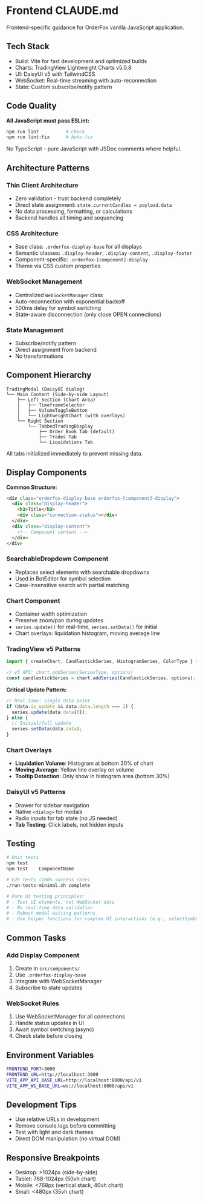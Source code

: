 # Frontend CLAUDE.md

Frontend-specific guidance for OrderFox vanilla JavaScript application.

## Tech Stack

- Build: Vite for fast development and optimized builds
- Charts: TradingView Lightweight Charts v5.0.8
- UI: DaisyUI v5 with TailwindCSS
- WebSocket: Real-time streaming with auto-reconnection
- State: Custom subscribe/notify pattern

## Code Quality

**All JavaScript must pass ESLint:**
```bash
npm run lint          # Check
npm run lint:fix      # Auto-fix
```

No TypeScript - pure JavaScript with JSDoc comments where helpful.

## Architecture Patterns

### Thin Client Architecture
- Zero validation - trust backend completely
- Direct state assignment: `state.currentCandles = payload.data`
- No data processing, formatting, or calculations
- Backend handles all timing and sequencing

### CSS Architecture
- Base class: `.orderfox-display-base` for all displays
- Semantic classes: `.display-header`, `.display-content`, `.display-footer`
- Component-specific: `.orderfox-[component]-display`
- Theme via CSS custom properties

### WebSocket Management
- Centralized `WebSocketManager` class
- Auto-reconnection with exponential backoff
- 500ms delay for symbol switching
- State-aware disconnection (only close OPEN connections)

### State Management
- Subscribe/notify pattern
- Direct assignment from backend
- No transformations

## Component Hierarchy

```
TradingModal (DaisyUI dialog)
└── Main Content (Side-by-side Layout)
    ├── Left Section (Chart Area)
    │   ├── TimeframeSelector
    │   ├── VolumeToggleButton  
    │   └── LightweightChart (with overlays)
    └── Right Section
        └── TabbedTradingDisplay
            ├── Order Book Tab (default)
            ├── Trades Tab
            └── Liquidations Tab
```

All tabs initialized immediately to prevent missing data.

## Display Components

**Common Structure:**
```html
<div class="orderfox-display-base orderfox-[component]-display">
  <div class="display-header">
    <h3>Title</h3>
    <div class="connection-status"></div>
  </div>
  <div class="display-content">
    <!-- Component content -->
  </div>
</div>
```

### SearchableDropdown Component
- Replaces select elements with searchable dropdowns
- Used in BotEditor for symbol selection
- Case-insensitive search with partial matching

### Chart Component
- Container width optimization
- Preserve zoom/pan during updates
- `series.update()` for real-time, `series.setData()` for initial
- Chart overlays: liquidation histogram, moving average line

### TradingView v5 Patterns
```javascript
import { createChart, CandlestickSeries, HistogramSeries, ColorType } from 'lightweight-charts';

// v5 API: chart.addSeries(SeriesType, options)
const candlestickSeries = chart.addSeries(CandlestickSeries, options);
```

**Critical Update Pattern:**
```javascript
// Real-time: single data point
if (data.is_update && data.data.length === 1) {
  series.update(data.data[0]);
} else {
  // Initial/full update
  series.setData(data.data);
}
```

### Chart Overlays
- **Liquidation Volume**: Histogram at bottom 30% of chart
- **Moving Average**: Yellow line overlay on volume
- **Tooltip Detection**: Only show in histogram area (bottom 30%)

### DaisyUI v5 Patterns
- Drawer for sidebar navigation
- Native `<dialog>` for modals
- Radio inputs for tab state (no JS needed)
- **Tab Testing**: Click labels, not hidden inputs

## Testing

```bash
# Unit tests
npm test
npm test -- ComponentName

# E2E tests (100% success rate)
./run-tests-minimal.sh complete

# Pure UI testing principles:
# - Test UI elements, not WebSocket data
# - No real-time data validation
# - Robust modal waiting patterns
# - Use helper functions for complex UI interactions (e.g., selectSymbol)
```

## Common Tasks

### Add Display Component
1. Create in `src/components/`
2. Use `.orderfox-display-base`
3. Integrate with WebSocketManager
4. Subscribe to state updates

### WebSocket Rules
1. Use WebSocketManager for all connections
2. Handle status updates in UI
3. Await symbol switching (async)
4. Check state before closing

## Environment Variables

```bash
FRONTEND_PORT=3000
FRONTEND_URL=http://localhost:3000
VITE_APP_API_BASE_URL=http://localhost:8000/api/v1
VITE_APP_WS_BASE_URL=ws://localhost:8000/api/v1
```

## Development Tips

- Use relative URLs in development
- Remove console.logs before committing
- Test with light and dark themes
- Direct DOM manipulation (no virtual DOM)

## Responsive Breakpoints

- Desktop: >1024px (side-by-side)
- Tablet: 768-1024px (50vh chart)
- Mobile: <768px (vertical stack, 40vh chart)
- Small: <480px (35vh chart)